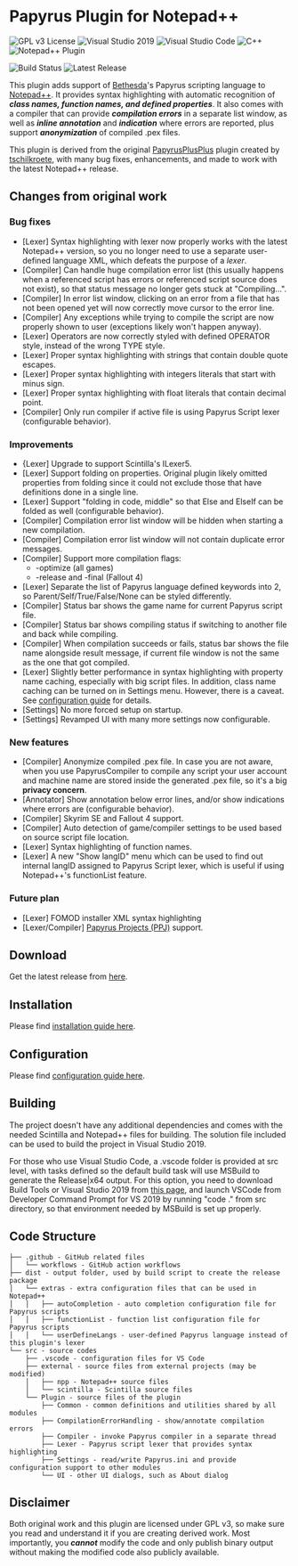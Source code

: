 # Papyrus Plugin for Notepad++
![GPL v3 License](https://img.shields.io/badge/License-GPL%20v3-blue)
![Visual Studio 2019](https://img.shields.io/badge/Visual%20Studio-2019-blue?logo=visual-studio)
![Visual Studio Code](https://img.shields.io/badge/Visual%20Studio%20Code-grey?logo=visual-studio-code)
![C++](https://img.shields.io/badge/c++-blue.svg?&logo=c%2B%2B)
![Notepad++ Plugin](https://img.shields.io/badge/Notepad++-Plugin-blue.svg?&logo=notepad%2B%2B)

![Build Status](https://github.com/blu3mania/PapyrusPlusPlus/workflows/Build/badge.svg?branch=master)
![Latest Release](https://img.shields.io/github/v/release/blu3mania/npp-papyrus)

This plugin adds support of [Bethesda](https://bethesdagamestudios.com/)'s Papyrus scripting language to
[Notepad++](https://notepad-plus-plus.org/).
It provides syntax highlighting with automatic recognition of ***class names, function names, and defined
properties***.
It also comes with a compiler that can provide ***compilation errors*** in a separate list window, as well
as ***inline annotation*** and ***indication*** where errors are reported, plus support ***anonymization***
of compiled .pex files.

This plugin is derived from the original [PapyrusPlusPlus](https://github.com/tschilkroete/PapyrusPlusPlus)
plugin created by [tschilkroete](https://www.nexusmods.com/skyrim/users/20418429), with many bug fixes,
enhancements, and made to work with the latest Notepad++ release.


## Changes from original work
### Bug fixes
- [Lexer] Syntax highlighting with lexer now properly works with the latest Notepad++ version, so you no
  longer need to use a separate user-defined language XML, which defeats the purpose of a *lexer*.
- [Compiler] Can handle huge compilation error list (this usually happens when a referenced script has errors
  or referenced script source does not exist), so that status message no longer gets stuck at "Compiling...".
- [Compiler] In error list window, clicking on an error from a file that has not been opened yet will now
  correctly move cursor to the error line.
- [Compiler] Any exceptions while trying to compile the script are now properly shown to user (exceptions
  likely won't happen anyway).
- [Lexer] Operators are now correctly styled with defined OPERATOR style, instead of the wrong TYPE style.
- [Lexer] Proper syntax highlighting with strings that contain double quote escapes.
- [Lexer] Proper syntax highlighting with integers literals that start with minus sign.
- [Lexer] Proper syntax highlighting with float literals that contain decimal point.
- [Compiler] Only run compiler if active file is using Papyrus Script lexer (configurable behavior).

### Improvements
- {Lexer] Upgrade to support Scintilla's ILexer5.
- [Lexer] Support folding on properties. Original plugin likely omitted properties from folding since it could
  not exclude those that have definitions done in a single line.
- [Lexer] Support "folding in code, middle" so that Else and ElseIf can be folded as well (configurable
  behavior).
- [Compiler] Compilation error list window will be hidden when starting a new compilation.
- [Compiler] Compilation error list window will not contain duplicate error messages.
- [Compiler] Support more compilation flags:
  - -optimize (all games)
  - -release and -final (Fallout 4)
- [Lexer] Separate the list of Papyrus language defined keywords into 2, so Parent/Self/True/False/None can be
  styled differently.
- [Compiler] Status bar shows the game name for current Papyrus script file.
- [Compiler] Status bar shows compiling status if switching to another file and back while compiling.
- [Compiler] When compilation succeeds or fails, status bar shows the file name alongside result message, if
  current file window is not the same as the one that got compiled.
- [Lexer] Slightly better performance in syntax highlighting with property name caching, especially with big
  script files. In addition, class name caching can be turned on in Settings menu. However, there is a caveat.
  See [configuration guide](Configuration.md#class-names-caching) for details.
- [Settings] No more forced setup on startup.
- [Settings] Revamped UI with many more settings now configurable.

### New features
- [Compiler] Anonymize compiled .pex file. In case you are not aware, when you use PapyrusCompiler to compile
  any script your user account and machine name are stored inside the generated .pex file, so it's a big
  **privacy concern**.
- [Annotator] Show annotation below error lines, and/or show indications where errors are (configurable
  behavior).
- [Compiler] Skyrim SE and Fallout 4 support.
- [Compiler] Auto detection of game/compiler settings to be used based on source script file location.
- [Lexer] Syntax highlighting of function names.
- [Lexer] A new "Show langID" menu which can be used to find out internal langID assigned to Papyrus Script
  lexer, which is useful if using Notepad++'s functionList feature.

### Future plan
- [Lexer] FOMOD installer XML syntax highlighting
- [Lexer/Compiler] [Papyrus Projects (PPJ)](https://www.creationkit.com/fallout4/index.php?title=Papyrus_Projects)
  support.


## Download
Get the latest release from [here](https://github.com/blu3mania/npp-papyrus/releases/latest).


## Installation
Please find [installation guide here](Installation.md).


## Configuration
Please find [configuration guide here](Configuration.md).


## Building
The project doesn't have any additional dependencies and comes with the needed Scintilla and Notepad++ files
for building. The solution file included can be used to build the project in Visual Studio 2019.

For those who use Visual Studio Code, a .vscode folder is provided at src level, with tasks defined so the
default build task will use MSBuild to generate the Release|x64 output. For this option, you need to download
Build Tools or Visual Studio 2019 from [this page](https://visualstudio.microsoft.com/downloads/), and launch
VSCode from Developer Command Prompt for VS 2019 by running "code ." from src directory, so that environment
needed by MSBuild is set up properly.


## Code Structure
```
├── .github - GitHub related files
│   └── workflows - GitHub action workflows
├── dist - output folder, used by build script to create the release package
│   └── extras - extra configuration files that can be used in Notepad++
│   │   ├── autoCompletion - auto completion configuration file for Papyrus scripts
│   │   ├── functionList - function list configuration file for Papyrus scripts
│   │   └── userDefineLangs - user-defined Papyrus language instead of this plugin's lexer
└── src - source codes
    ├── .vscode - configuration files for VS Code
    ├── external - source files from external projects (may be modified)
    │   ├── npp - Notepad++ source files
    │   └── scintilla - Scintilla source files
    └── Plugin - source files of the plugin
        ├── Common - common definitions and utilities shared by all modules
        ├── CompilationErrorHandling - show/annotate compilation errors
        ├── Compiler - invoke Papyrus compiler in a separate thread
        ├── Lexer - Papyrus script lexer that provides syntax highlighting
        ├── Settings - read/write Papyrus.ini and provide configuration support to other modules
        └── UI - other UI dialogs, such as About dialog
```


## Disclaimer
Both original work and this plugin are licensed under GPL v3, so make sure you read and understand it if you
are creating derived work. Most importantly, you ***cannot*** modify the code and only publish binary output
without making the modified code also publicly available.
